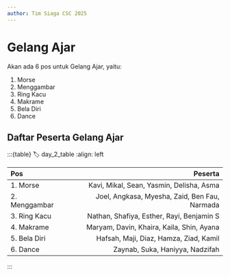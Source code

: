 ```yaml
---
author: Tim Siaga CSC 2025
---
```

# Gelang Ajar
Akan ada 6 pos untuk Gelang Ajar, yaitu:
1. Morse
1. Menggambar
1. Ring Kacu
1. Makrame
1. Bela Diri
1. Dance

## Daftar Peserta Gelang Ajar

:::{table}
:label: day_2_table
:align: left

| Pos | Peserta |
| :-- | ------: |
| 1. Morse | Kavi, Mikal, Sean, Yasmin, Delisha, Asma
| 2. Menggambar | Joel, Angkasa, Myesha, Zaid, Ben Fau, Narmada
| 3. Ring Kacu | Nathan, Shafiya, Esther, Rayi, Benjamin S
| 4. Makrame | Maryam, Davin, Khaira, Kaila, Shin, Ayana
| 5. Bela Diri | Hafsah, Maji, Diaz, Hamza, Ziad, Kamil
| 6. Dance | Zaynab, Suka, Haniyya, Nadzifah

:::
